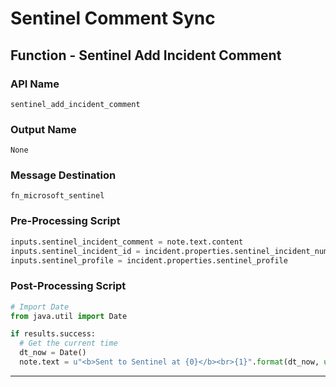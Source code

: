 <!--
    DO NOT MANUALLY EDIT THIS FILE
    THIS FILE IS AUTOMATICALLY GENERATED WITH resilient-sdk codegen
    Generated with resilient-sdk v48.0.4034
-->

# Sentinel Comment Sync

## Function - Sentinel Add Incident Comment

### API Name
`sentinel_add_incident_comment`

### Output Name
`None`

### Message Destination
`fn_microsoft_sentinel`

### Pre-Processing Script
```python
inputs.sentinel_incident_comment = note.text.content
inputs.sentinel_incident_id = incident.properties.sentinel_incident_number
inputs.sentinel_profile = incident.properties.sentinel_profile
```

### Post-Processing Script
```python
# Import Date
from java.util import Date

if results.success:
  # Get the current time
  dt_now = Date()
  note.text = u"<b>Sent to Sentinel at {0}</b><br>{1}".format(dt_now, unicode(note.text.content))
```

---

